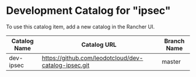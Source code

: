 # Development Catalog for "ipsec"

To use this catalog item, add a new catalog in the Rancher UI.


|  **Catalog Name**  |                 **Catalog URL**                      |  **Branch Name**  |
|--------------------|------------------------------------------------------|-------------------|
|     dev-ipsec      | https://github.com/leodotcloud/dev-catalog-ipsec.git |       master      |
